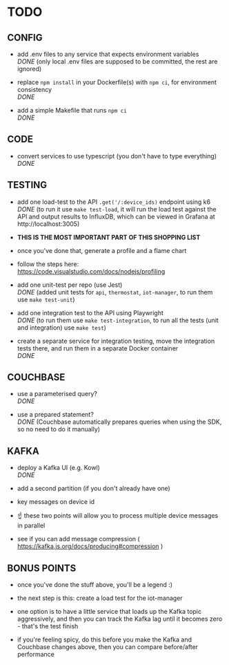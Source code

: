# TODO



## CONFIG

- add .env files to any service that expects environment variables  
*DONE* (only local .env files are supposed to be committed, the rest are ignored)

- replace `npm install` in your Dockerfile(s) with `npm ci`, for environment consistency  
*DONE*

- add a simple Makefile that runs `npm ci`  
*DONE*
   

## CODE

- convert services to use typescript (you don't have to type everything)  
*DONE*
 

## TESTING

- add one load-test to the API `.get('/:device_ids)` endpoint using k6  
*DONE* (to run it use `make test-load`, it will run the load test against the API and output results to InfluxDB, which can be viewed in Grafana at http://localhost:3005)

- **THIS IS THE MOST IMPORTANT PART OF THIS SHOPPING LIST**

- once you've done that, generate a profile and a flame chart

- follow the steps here: https://code.visualstudio.com/docs/nodejs/profiling

- add one unit-test per repo (use Jest)  
*DONE* (added unit tests for `api`, `thermostat`, `iot-manager`, to run them use `make test-unit`)

- add one integration test to the API using Playwright  
*DONE* (to run them use `make test-integration`, to run all the tests (unit and integration) use `make test`)

- create a separate service for integration testing, move the integration tests there, and run them in a separate Docker container  
*DONE*
 

## COUCHBASE

- use a parameterised query?  
*DONE*

- use a prepared statement?  
*DONE* (Couchbase automatically prepares queries when using the SDK, so no need to do it manually)

## KAFKA

- deploy a Kafka UI (e.g. Kowl)  
*DONE*

- add a second partition (if you don't already have one)

- key messages on device id

- ☝️ these two points will allow you to process multiple device messages in parallel

- see if you can add message compression ( https://kafka.js.org/docs/producing#compression )
 

## BONUS POINTS

- once you've done the stuff above, you'll be a legend :)

- the next step is this: create a load test for the iot-manager

- one option is to have a little service that loads up the Kafka topic aggressively, and then you can track the Kafka lag until it becomes zero - that's the test finish

- if you're feeling spicy, do this before you make the Kafka and Couchbase changes above, then you can compare before/after performance

 